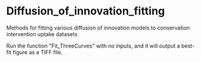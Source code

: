 # Diffusion_of_innovation_fitting
Methods for fitting various diffusion of innovation models to conservation intervention uptake datasets

Run the function "Fit_ThreeCurves" with no inputs, and it will output a best-fit figure as a TIFF file.
